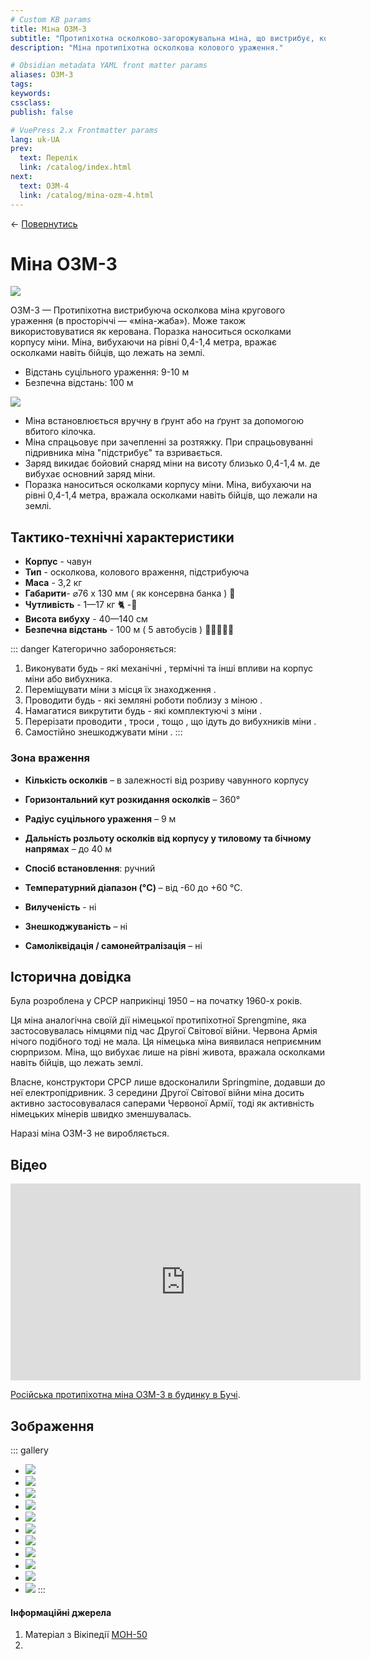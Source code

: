 ```yaml
---
# Custom KB params
title: Міна ОЗМ-3
subtitle: "Протипіхотна осколково-загорожувальна міна, що вистрибує, колового ураження."
description: "Міна протипіхотна осколкова колового ураження."

# Obsidian metadata YAML front matter params
aliases: ОЗМ-3
tags:
keywords:
cssclass:
publish: false

# VuePress 2.x Frontmatter params
lang: uk-UA
prev:
  text: Перелік
  link: /catalog/index.html
next:
  text: ОЗМ-4
  link: /catalog/mina-ozm-4.html
---
```


← [Повернутись](./index.md)

# Міна ОЗМ-3

![](./assets/ozm-3_1.png)

ОЗМ-3 — Протипіхотна вистрибуюча осколкова міна кругового ураження (в просторіччі — «міна-жаба»). Може також використовуватися як керована.
Поразка наноситься осколками корпусу міни. Міна, вибухаючи на рівні 0,4-1,4 метра, вражає осколками навіть бійців, що лежать на землі.

- Відстань суцільного ураження: 9-10 м
- Безпечна відстань: 100 м

![](./assets/distance-10.svg)

- Міна встановлюється вручну в ґрунт або на ґрунт за допомогою вбитого кілочка.
- Міна спрацьовує при зачепленні за розтяжку. При спрацьовуванні підривника міна "підстрибує" та взривається.
- Заряд викидає бойовий снаряд міни на висоту близько 0,4-1,4 м. де вибухає основний заряд міни.
- Поразка наноситься осколками корпусу міни. Міна, вибухаючи на рівні 0,4-1,4 метра, вражала осколками навіть бійців, що лежали на землі.

## Тактико-технічні характеристики

- **Корпус** - чавун
- **Тип** - осколкова, колового враження, підстрибуюча
- **Маса** - 3,2 кг
- **Габарити**- ⌀76 x 130 мм ( як консервна банка ) 🥫
- **Чутливість** - 1—17 кг 🐈 -🦮
- **Висота вибуху** - 40—140 см
- **Безпечна відстань** - 100 м ( 5 автобусів ) 🚌🚌🚌🚌🚌

::: danger Категорично забороняється:

1. Виконувати будь - які механічні , термічні та інші впливи на корпус міни або вибухника.
2. Переміщувати міни з місця їх знаходження .
3. Проводити будь - які земляні роботи поблизу з міною .
4. Намагатися викрутити будь - які комплектуючі з міни .
5. Перерізати проводити , троси , тощо , що ідуть до вибухників міни .
6. Самостійно знешкоджувати міни .
   :::

### Зона враження

- **Кількість осколків** – в залежності від розриву чавунного корпусу
- **Горизонтальний кут розкидання осколків** – 360°
- **Радіус суцільного ураження** – 9 м
- **Дальність розльоту осколків від корпусу у тиловому та бічному напрямах** – до 40 м

- **Спосіб встановлення**: ручний
- **Температурний діапазон (°C)** – від -60 до +60 °C.
- **Вилученість** - ні
- **Знешкоджуваність** – ні
- **Самоліквідація / самонейтралізація** – ні

## Історична довідка

Була розроблена у СРСР наприкінці 1950 – на початку 1960-х років.

Ця міна аналогічна своїй дії німецької протипіхотної Sprengmine, яка застосовувалась німцями під час Другої Світової війни. Червона Армія нічого подібного тоді не мала. Ця німецька міна виявилася неприємним сюрпризом. Міна, що вибухає лише на рівні живота, вражала осколками навіть бійців, що лежать землі.

Власне, конструктори СРСР лише вдосконалили Springmine, додавши до неї електропідривник. З середини Другої Світової війни міна досить активно застосовувалася саперами Червоної Армії, тоді як активність німецьких мінерів швидко зменшувалась.

Наразі міна ОЗМ-3 не виробляється.

## Відео
<iframe width="560" height="315" src="https://www.youtube.com/embed/qmco21uT314" title="YouTube video player" frameborder="0" allow="accelerometer; autoplay; clipboard-write; encrypted-media; gyroscope; picture-in-picture" allowfullscreen></iframe>

[Російська протипіхотна міна ОЗМ-3 в будинку в Бучі](https://twitter.com/i/status/1511324392743186435).

## Зображення

::: gallery

- ![](assets/ozm-3_7.png)
- ![](./assets/ozm-3_1.png)
- ![](./assets/ozm-3_11.png)
- ![](./assets/ozm-3_10.png)
- ![](./assets/ozm-3_9.png)
- ![](./assets/ozm-3_5.png)
- ![](./assets/ozm-3_4.png)
- ![](./assets/ozm-3_3.png)
- ![](./assets/ozm-3_2.png)
- ![](./assets/mines-ozm.png)
- ![](./assets/ozm-3_bucha.png)
  :::

#### Інформаційні джерела

1.  Матеріал з Вікіпедії [МОН-50](https://uk.wikipedia.org/wiki/%D0%9C%D0%9E%D0%9D-50)
2.
